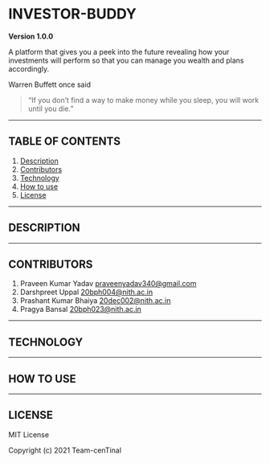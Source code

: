 # INVESTOR-BUDDY

**Version 1.0.0**

A platform that gives you a peek into the future revealing how your investments will perform so that you can manage you 
wealth and plans accordingly.

Warren Buffett once said
>“If you don’t find a way to make money while you sleep,
>you will work until you die.”

---

## TABLE OF CONTENTS

1. [Description](#description)
2. [Contributors](#contributors)
3. [Technology](#technology)
4. [How to use](#how-to-use)
5. [License](#license)

---
<a name="description"></a>
## DESCRIPTION

---
<a name="contributors"></a>
## CONTRIBUTORS

1. Praveen Kumar Yadav praveenyadav340@gmail.com
2. Darshpreet Uppal 20bph004@nith.ac.in
3. Prashant Kumar Bhaiya 20dec002@nith.ac.in
4. Pragya Bansal 20bph023@nith.ac.in

---
<a name="technology"></a>
## TECHNOLOGY

---
<a name="how-to-use"></a>
## HOW TO USE

---
<a name="license"></a>
## LICENSE

MIT License

Copyright (c) 2021 Team-cenTinal
